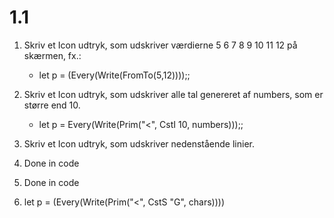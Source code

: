 # 1.1
1. Skriv et Icon udtryk, som udskriver værdierne 5 6 7 8 9 10 11 12 på skærmen, fx.:
   - let p = (Every(Write(FromTo(5,12))));;
2. Skriv et Icon udtryk, som udskriver alle tal genereret af numbers, som er større end 10.
   - let p = Every(Write(Prim("<", CstI 10, numbers)));;
3. Skriv et Icon udtryk, som udskriver nedenstående linier.

4. Done in code
5. Done in code

6. let p = (Every(Write(Prim("<", CstS "G", chars))))
